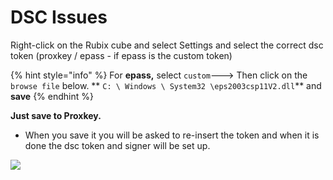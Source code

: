 # DSC Issues



Right-click on the Rubix cube and select Settings and select the correct dsc token (proxkey / epass - if epass is the custom token)

{% hint style="info" %}
For **epass,** select `custom`---> Then click on the `browse file` below. ** `C: \ Windows \ System32 \eps2003csp11V2.dll`** and **save**
{% endhint %}

&#x20; **Just save to Proxkey.**

* When you save it you will be asked to re-insert the token and when it is done the dsc token and signer will be set up.

![](../.gitbook/assets/epass.jpg)
